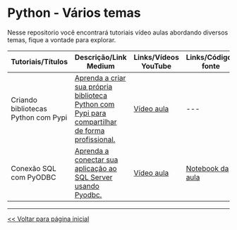 # Python - Vários temas
Nesse repositorio você encontrará tutoriais vídeo aulas abordando diversos temas, fique a vontade para explorar.

| Tutoriais/Títulos    | Descrição/Link Medium  | Links/Vídeos YouTube | Links/Códigos fonte |
| --- | --- | --- | --- |
| Criando bibliotecas Python com Pypi | [Aprenda a criar sua própria biblioteca Python com Pypi para compartilhar de forma profissional.](https://medium.com/@dev.daniel.amorim/como-criar-biblioteca-python-pypi-343219656838) | [Vídeo aula](https://youtu.be/KUNIjmpl8tg) | --- |
| Conexão SQL com PyODBC | [Aprenda a conectar sua aplicação ao SQL Server usando Pyodbc.](https://medium.com/@dev.daniel.amorim/jupyter-notebook-sql-server-1af8eb22cf02) | [Vídeo aula](https://youtu.be/iW4UDgHoNtc) | [Notebook da aula](https://github.com/dev-daniel-amorim/PyODBC-Integracao_python_SQL-Server/blob/main/SQL%20%2B%20Pyodbc%20%2B%20Jupyter.ipynb) |


<hr>

[<< Voltar para página inicial](https://github.com/dev-daniel-amorim)
